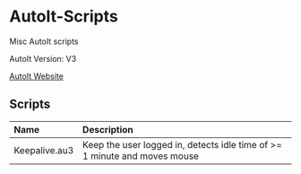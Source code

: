 # AutoIt-Scripts
Misc AutoIt scripts

AutoIt Version: V3

[AutoIt Website](https://www.autoitscript.com/site/)

## Scripts
| Name	        | Description	|
|:------------- |:----------- |
| Keepalive.au3 | Keep the user logged in, detects idle time of >= 1 minute and moves mouse|